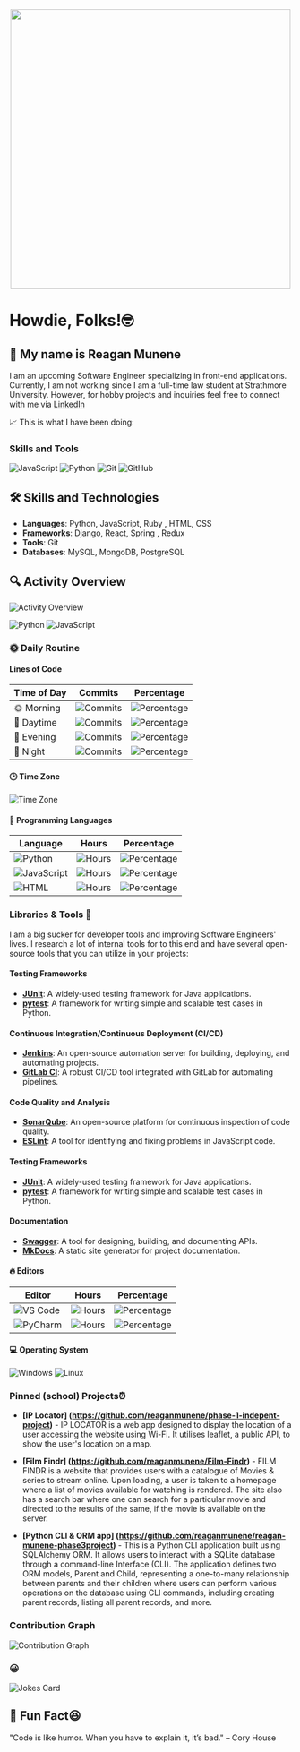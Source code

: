 <!-- ## Hi there 👋 -->

<!--
**reaganmunene/reaganmunene** is a ✨ _special_ ✨ repository because its `README.md` (this file) appears on your GitHub profile.

Here are some ideas to get you started:

- 🔭 I’m currently working on ...
- 🌱 I’m currently learning ...
- 👯 I’m looking to collaborate on ...
- 🤔 I’m looking for help with ...
- 💬 Ask me about ...
- 📫 How to reach me: ...
- 😄 Pronouns: ...
- ⚡ Fun fact: ...
-->
<div id="header" align="center">
  <img src="https://i.giphy.com/media/v1.Y2lkPTc5MGI3NjExYWRxeXIxMm5zbW5mMTNubTc5OWtpb3R6NjNjaDQyNzZ3M3Q0NzgxZSZlcD12MV9pbnRlcm5hbF9naWZfYnlfaWQmY3Q9Zw/20MpBrOxEphSS98hS2/giphy.gif" width="500"/>
</div>

# Howdie, Folks!🤓
<!-- 🤪 I am Reagan Munene -->
<!-- 📱 I have much ❤️ for all forms of software development. -->
## 👋 My name is Reagan Munene

I am an upcoming Software Engineer specializing in front-end applications. Currently, I am not working since I am a full-time law student at Strathmore University. However, for hobby projects and inquiries feel free to connect with me via [LinkedIn](https://www.linkedin.com/in/reagan-munene-muthomi/)

📈 This is what I have been doing:

### Skills and Tools
![JavaScript](https://img.shields.io/badge/-JavaScript-F7DF1E?style=flat&logo=JavaScript&logoColor=white)
![Python](https://img.shields.io/badge/-Python-3776AB?style=flat&logo=Python&logoColor=white)
![Git](https://img.shields.io/badge/-Git-F05032?style=flat&logo=Git&logoColor=white)
![GitHub](https://img.shields.io/badge/-GitHub-181717?style=flat&logo=GitHub&logoColor=white)

## 🛠️ Skills and Technologies

- **Languages**: Python, JavaScript, Ruby , HTML, CSS
- **Frameworks**: Django, React, Spring , Redux
- **Tools**: Git
- **Databases**: MySQL, MongoDB, PostgreSQL

## 🔍 Activity Overview

![Activity Overview](https://github-profile-summary-cards.vercel.app/api/cards/profile-details?username=reaganmunene&theme=vue)


![Python](https://img.shields.io/badge/Python-3776AB?style=flat&logo=python&logoColor=white)
![JavaScript](https://img.shields.io/badge/JavaScript-F7DF1E?style=flat&logo=javascript&logoColor=white)


### 🌞 Daily Routine

#### Lines of Code
| Time of Day | Commits | Percentage |
|-------------|---------|------------|
| 🌞 Morning | ![Commits](https://img.shields.io/badge/commits-3219-orange) | ![Percentage](https://img.shields.io/badge/percentage-30.24%25-brightgreen) |
| 🌆 Daytime | ![Commits](https://img.shields.io/badge/commits-5085-blue) | ![Percentage](https://img.shields.io/badge/percentage-47.77%25-brightgreen) |
| 🌃 Evening | ![Commits](https://img.shields.io/badge/commits-1553-purple) | ![Percentage](https://img.shields.io/badge/percentage-14.59%25-brightgreen) |
| 🌙 Night | ![Commits](https://img.shields.io/badge/commits-787-darkblue) | ![Percentage](https://img.shields.io/badge/percentage-07.39%25-brightgreen) |


<!-- ### Lines of code

Checkout my daily routine!🌞

🌞 Morning                3219 commits        ████████░░░░░░░░░░░░░░░░░   30.24 %
🌆 Daytime                5085 commits        ████████████░░░░░░░░░░░░░   47.77 %
🌃 Evening                1553 commits        ████░░░░░░░░░░░░░░░░░░░░░   14.59 %
🌙 Night                  787 commits         ██░░░░░░░░░░░░░░░░░░░░░░░   07.39 % -->

<!-- ### 📊 This Week I Spent My Time On -->

#### 🕑 Time Zone
![Time Zone](https://img.shields.io/badge/GMT+3-blue)



#### 💬 Programming Languages
| Language       | Hours   | Percentage |
|----------------|---------|------------|
| ![Python](https://img.shields.io/badge/-Python-3776AB?style=flat&logo=Python&logoColor=white) | ![Hours](https://img.shields.io/badge/hours-10h-yellow) | ![Percentage](https://img.shields.io/badge/percentage-50%25-green) |
| ![JavaScript](https://img.shields.io/badge/-JavaScript-F7DF1E?style=flat&logo=JavaScript&logoColor=white) | ![Hours](https://img.shields.io/badge/hours-5h-yellow) | ![Percentage](https://img.shields.io/badge/percentage-25%25-green) |
| ![HTML](https://img.shields.io/badge/-HTML-E34F26?style=flat&logo=HTML5&logoColor=white) | ![Hours](https://img.shields.io/badge/hours-5h-yellow) | ![Percentage](https://img.shields.io/badge/percentage-25%25-green) |


### Libraries & Tools 🔨
I am a big sucker for developer tools and improving Software Engineers' lives. I research a lot of internal tools for to this end and have several open-source tools that you can utilize in your projects:

#### **Testing Frameworks**
- **[JUnit](https://junit.org/junit5/)**: A widely-used testing framework for Java applications.
- **[pytest](https://docs.pytest.org/en/latest/)**: A framework for writing simple and scalable test cases in Python.

#### **Continuous Integration/Continuous Deployment (CI/CD)**
- **[Jenkins](https://www.jenkins.io/)**: An open-source automation server for building, deploying, and automating projects.
- **[GitLab CI](https://about.gitlab.com/stages-devops-lifecycle/continuous-integration/)**: A robust CI/CD tool integrated with GitLab for automating pipelines.

#### **Code Quality and Analysis**
- **[SonarQube](https://www.sonarqube.org/)**: An open-source platform for continuous inspection of code quality.
- **[ESLint](https://eslint.org/)**: A tool for identifying and fixing problems in JavaScript code.

#### **Testing Frameworks**
- **[JUnit](https://junit.org/junit5/)**: A widely-used testing framework for Java applications.
- **[pytest](https://docs.pytest.org/en/latest/)**: A framework for writing simple and scalable test cases in Python.

#### **Documentation**
- **[Swagger](https://swagger.io/)**: A tool for designing, building, and documenting APIs.
- **[MkDocs](https://www.mkdocs.org/)**: A static site generator for project documentation.


#### 🔥 Editors
| Editor        | Hours   | Percentage |
|---------------|---------|------------|
| ![VS Code](https://img.shields.io/badge/-VS_Code-007ACC?style=flat&logo=Visual-Studio-Code&logoColor=white) | ![Hours](https://img.shields.io/badge/hours-15h-blue) | ![Percentage](https://img.shields.io/badge/percentage-75%25-green) |
| ![PyCharm](https://img.shields.io/badge/-PyCharm-000000?style=flat&logo=PyCharm&logoColor=white) | ![Hours](https://img.shields.io/badge/hours-5h-blue) | ![Percentage](https://img.shields.io/badge/percentage-25%25-green) |

#### 💻 Operating System
![Windows](https://img.shields.io/badge/-Windows-0078D6?style=flat&logo=Windows&logoColor=white) ![Linux](https://img.shields.io/badge/-Linux-FCC624?style=flat&logo=Linux&logoColor=black)


<!-- ### 📊 This Week I Spent My Time On

🕑 Time Zone: [(GMT+3)]

💬 Programming Languages:
- [Python]                   [Hours]       [Percentage]
- [JavaScript]                   [Hours]       [Percentage]
- ...

🔥 Editors:
- [Editor 1]           [Hours]        [Percentage]
- [Editor 2]                  [Hours]             [Percentage]

<!-- 💻 Operating System: -->
<!-- - [OS]                    [Hours]       [Percentage]

### I Mostly Code in [Python]

- [Primary Language]               [Repos]            [Percentage]
- [Secondary Language]             [Repos]            [Percentage]
- ...

_Last Updated on [Date]_

### Recent Contributions ⏰
- **[Contribution 1]** - Description of the contribution. -->
<!-- - **[Contribution 2]** - Description of the contribution. -->


<!--
### Other Contributions 🔖
When I am not writing Python, I write Ruby. Checkout the following:

- **[]** - Description of the contribution.
- **[Contribution 2]** - Description of the contribution.
- ...

<!-- <!-- -->
### Pinned (school) Projects⏰
- **[IP Locator] (https://github.com/reaganmunene/phase-1-indepent-project)** - IP LOCATOR is a web app designed to display the location of a user accessing the website using Wi-Fi. It utilises leaflet, a public API, to show the user's location on a map.

- **[Film Findr] (https://github.com/reaganmunene/Film-Findr)** - FILM FINDR is a website that provides users with a catalogue of Movies & series to stream online. Upon loading, a user is taken to a homepage where a list of movies available for watching is rendered. The site also has a search bar where one can search for a particular movie and directed to the results of the same, if the movie is available on the server.

- **[Python CLI & ORM app] (https://github.com/reaganmunene/reagan-munene-phase3project)** - This is a Python CLI application built using SQLAlchemy ORM. It allows users to interact with a SQLite database through a command-line Interface (CLI). The application defines two ORM models, Parent and Child, representing a one-to-many relationship between parents and their children where users can perform various operations on the database using CLI commands, including creating parent records, listing all parent records, and more.


### Contribution Graph
![Contribution Graph](https://github-readme-streak-stats.herokuapp.com/?user=reaganmunene)

<!-- ### Activity overview
![Activity overview](https://github-profile-summary-cards.vercel.app/api/cards/profile-details?username=reaganmunene&theme=vue) -->

### 😀
![Jokes Card](https://readme-jokes.vercel.app/api)

## 🧩 Fun Fact😆

"Code is like humor. When you have to explain it, it’s bad." – Cory House
